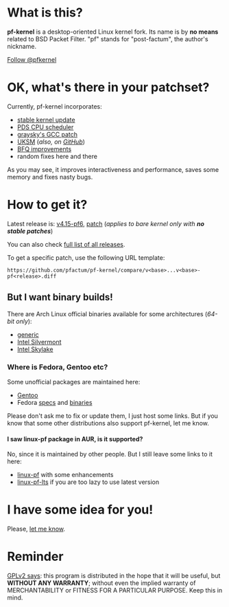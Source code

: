 # What is this?

**pf-kernel** is a desktop-oriented Linux kernel fork. Its name is by **no means** related to BSD Packet Filter. "pf" stands for "post-factum", the author's nickname.

[Follow @pfkernel](https://twitter.com/pfkernel)

# OK, what's there in your patchset?

Currently, pf-kernel incorporates:

* [stable kernel update](https://git.kernel.org/cgit/linux/kernel/git/stable/linux-stable.git/)
* [PDS CPU scheduler](https://cchalpha.blogspot.com/)
* [graysky's GCC patch](https://github.com/graysky2/kernel_gcc_patch)
* [UKSM](http://kerneldedup.org/en/projects/uksm/) (_also, on [GitHub](https://github.com/dolohow/uksm)_)
* [BFQ improvements](https://groups.google.com/forum/#!forum/bfq-iosched)
* random fixes here and there

As you may see, it improves interactiveness and performance, saves some memory and fixes nasty bugs.

# How to get it?

Latest release is: [v4.15-pf6](https://github.com/pfactum/pf-kernel/releases/latest), [patch](https://github.com/pfactum/pf-kernel/compare/v4.15...v4.15-pf6.diff) (_applies to bare kernel only with **no stable patches**_)

You can also check [full list of all releases](https://github.com/pfactum/pf-kernel/releases).

To get a specific patch, use the following URL template:

```
https://github.com/pfactum/pf-kernel/compare/v<base>...v<base>-pf<release>.diff
```

## But I want binary builds!

There are Arch Linux official binaries available for some architectures (_64-bit only_):

* [generic](https://build.opensuse.org/package/show/home:post-factum:kernels/linux-pf-generic)
* [Intel Silvermont](https://build.opensuse.org/package/show/home:post-factum:kernels/linux-pf-silvermont)
* [Intel Skylake](https://build.opensuse.org/package/show/home:post-factum:kernels/linux-pf-skylake)

### Where is Fedora, Gentoo etc?

Some unofficial packages are maintained here:

* [Gentoo](http://packages.gentoo.org/package/sys-kernel/pf-sources)
* Fedora [specs](https://github.com/Hubbitus/kernel) and [binaries](http://rpm.hubbitus.info/)

Please don't ask me to fix or update them, I just host some links. But if you know that some other distributions also support pf-kernel, let me know.

#### I saw linux-pf package in AUR, is it supported?

No, since it is maintained by other people. But I still leave some links to it here:

* [linux-pf](https://aur.archlinux.org/packages/linux-pf) with some enhancements
* [linux-pf-lts](https://aur.archlinux.org/packages/linux-pf-lts) if you are too lazy to use latest version

# I have some idea for you!

Please, [let me know](mailto:oleksandr@natalenko.name).

# Reminder

[GPLv2 says](https://www.gnu.org/licenses/gpl-2.0.html): this program is distributed in the hope that it will be useful, but **WITHOUT ANY WARRANTY**; without even the implied warranty of MERCHANTABILITY or FITNESS FOR A PARTICULAR PURPOSE. Keep this in mind.
